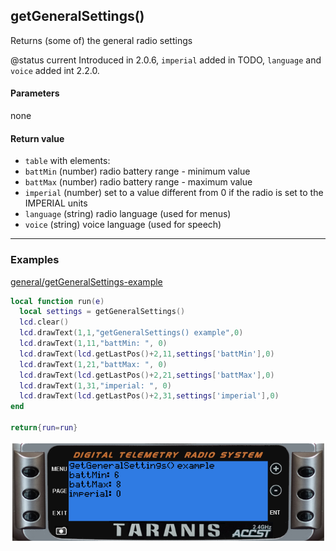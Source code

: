 <!-- This file was generated by the script. Do not edit it, any changes will be lost! -->

## getGeneralSettings()



Returns (some of) the general radio settings

@status current Introduced in 2.0.6, `imperial` added in TODO,
`language` and `voice` added int 2.2.0.



#### Parameters

none

#### Return value

* `table` with elements:
 * `battMin` (number) radio battery range - minimum value
 * `battMax` (number) radio battery range - maximum value
 * `imperial` (number) set to a value different from 0 if the radio is set to the
 IMPERIAL units
 * `language` (string) radio language (used for menus)
 * `voice` (string) voice language (used for speech)





---

### Examples

<a class="dlbtn" href="https://raw.githubusercontent.com/opentx/lua-reference-guide/master/general/getGeneralSettings-example.lua">general/getGeneralSettings-example</a>

```lua
local function run(e)
  local settings = getGeneralSettings()
  lcd.clear()
  lcd.drawText(1,1,"getGeneralSettings() example",0)
  lcd.drawText(1,11,"battMin: ", 0)
  lcd.drawText(lcd.getLastPos()+2,11,settings['battMin'],0)
  lcd.drawText(1,21,"battMax: ", 0)
  lcd.drawText(lcd.getLastPos()+2,21,settings['battMax'],0)
  lcd.drawText(1,31,"imperial: ", 0)
  lcd.drawText(lcd.getLastPos()+2,31,settings['imperial'],0)
end

return{run=run}
```

![](getGeneralSettings-example.png)

